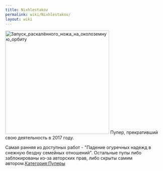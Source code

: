 ```yaml
---
title: Nixhlestakov
permalink: wiki/Nixhlestakov/
layout: wiki
---
```


<img src="Запуск_раскалённого_ножа_на_околоземную_орбиту" title="fig:Запуск_раскалённого_ножа_на_околоземную_орбиту" width="330" height="330" alt="Запуск_раскалённого_ножа_на_околоземную_орбиту" />
Пупер, прекративший свою деятельность в 2017 году.

Самая ранняя из доступных работ - "Падение огуречных надежд в снежную
бездну семейных отношений". Остальные пупы либо заблокированы из-за
авторских прав, либо скрыты самим
автором.[Категория:Пуперы](Категория:Пуперы "wikilink")
